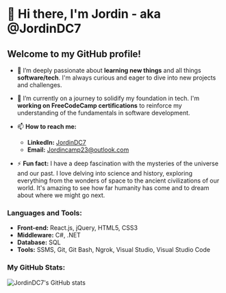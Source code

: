 # 👋 Hi there, I'm Jordin - aka @JordinDC7

## Welcome to my GitHub profile!

- 👀 I’m deeply passionate about **learning new things** and all things **software/tech**. I'm always curious and eager to dive into new projects and challenges.
- 🌱 I’m currently on a journey to solidify my foundation in tech. I'm **working on FreeCodeCamp certifications** to reinforce my understanding of the fundamentals in software development.
- 📫 **How to reach me:** 
  - **LinkedIn:** [JordinDC7](https://www.linkedin.com/in/JordinDC7)
  - **Email:** Jordincamp23@outlook.com

- ⚡ **Fun fact:** I have a deep fascination with the mysteries of the universe and our past. I love delving into science and history, exploring everything from the wonders of space to the ancient civilizations of our world. It's amazing to see how far humanity has come and to dream about where we might go next.

### Languages and Tools:

- **Front-end:** React.js, jQuery, HTML5, CSS3
- **Middleware:** C#, .NET
- **Database:** SQL
- **Tools:** SSMS, Git, Git Bash, Ngrok, Visual Studio, Visual Studio Code

### My GitHub Stats:

![JordinDC7's GitHub stats](https://github-readme-stats.vercel.app/api?username=JordinDC7&show_icons=true&theme=radical)

<!--- This is a comment in your README.md file
JordinDC7/JordinDC7 is a ✨ special ✨ repository because its `README.md` (this file) appears on your GitHub profile.
You can click the Preview link to take a look at your changes.
--->

